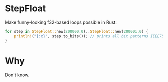 # StepFloat

Make funny-looking f32-based loops possible in Rust:

```rust
for step in StepFloat::new(200000.0)..StepFloat::new(200001.0) {
    println!("{:x}", step.to_bits()); // prints all bit patterns IEEE754 32-bit floats have in that range :)
}
```

# Why

Don't know.

